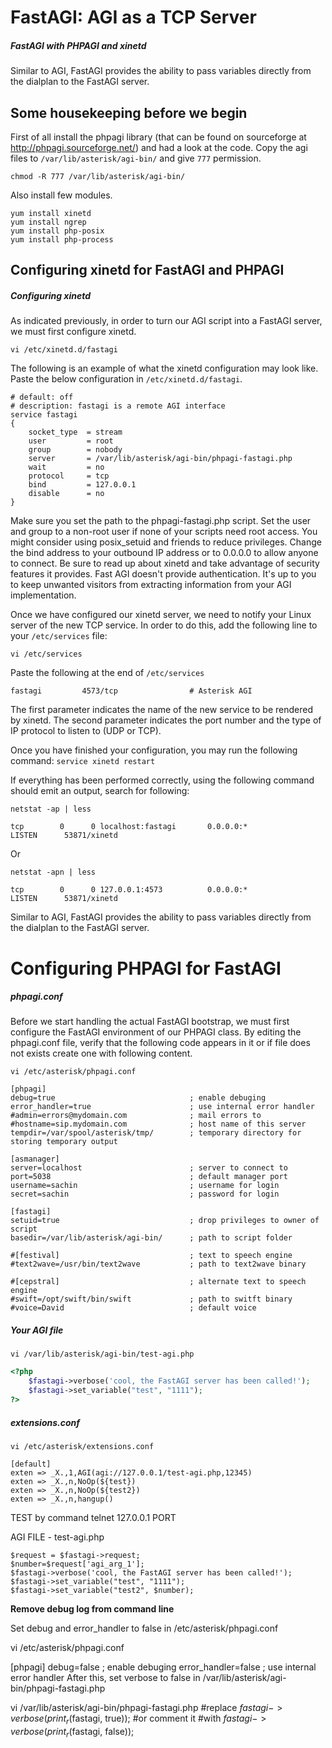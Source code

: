 # FastAGI: AGI as a TCP Server
##### FastAGI with PHPAGI and xinetd
Similar to AGI, FastAGI provides the ability to pass variables directly from the dialplan to the FastAGI server. 
## Some housekeeping before we begin
First of all install the phpagi library (that can be found on sourceforge at http://phpagi.sourceforge.net/) and had a look at the code.
Copy the agi files to `/var/lib/asterisk/agi-bin/` and give `777` permission.

```shell
chmod -R 777 /var/lib/asterisk/agi-bin/
```

Also install few modules.
```shell
yum install xinetd
yum install ngrep
yum install php-posix
yum install php-process
```
## Configuring xinetd for FastAGI and PHPAGI
##### Configuring xinetd
As indicated previously, in order to turn our AGI script into a FastAGI server, we must first configure xinetd. 
```shell
vi /etc/xinetd.d/fastagi
```

The following is an example of what the xinetd configuration may look like. Paste the below configuration in `/etc/xinetd.d/fastagi`.
```shell
# default: off
# description: fastagi is a remote AGI interface
service fastagi
{
	socket_type  = stream
	user         = root
	group        = nobody
	server       = /var/lib/asterisk/agi-bin/phpagi-fastagi.php	
	wait         = no
	protocol     = tcp
	bind         = 127.0.0.1
	disable      = no
}
```


Make sure you set the path to the phpagi-fastagi.php script.  Set the user and group to a non-root user if none of your scripts need root access. You might consider using posix_setuid and friends to reduce privileges. Change the bind address to your outbound IP address or to 0.0.0.0 to allow anyone to connect. Be sure to read up about xinetd and take advantage of security features it provides.  Fast AGI doesn't provide authentication.  It's up to you to keep unwanted visitors from extracting information from your AGI implementation.

Once we have configured our xinetd server, we need to notify your Linux server of the new TCP service. In order to do this, add the following line to your  `/etc/services` file:
```shell
vi /etc/services
```

Paste the following at the end of `/etc/services`
```shell
fastagi         4573/tcp                # Asterisk AGI
```

The first parameter indicates the name of the new service to be rendered by xinetd. The second parameter indicates the port number and the type of IP protocol to listen to (UDP or TCP). 

Once you have finished your configuration, you may run the following command: 
`service xinetd restart`

If everything has been performed correctly, using the following command should emit an output, search for following:
```shell
netstat -ap | less
```
```shell
tcp        0      0 localhost:fastagi       0.0.0.0:*               LISTEN      53871/xinetd
```

Or

```shell
netstat -apn | less
```
```shell
tcp        0      0 127.0.0.1:4573          0.0.0.0:*               LISTEN      53871/xinetd
```

Similar to AGI, FastAGI provides the ability to pass variables directly from the dialplan to the FastAGI server. 
# Configuring PHPAGI for FastAGI
##### phpagi.conf
Before we start handling the actual FastAGI bootstrap, we must first configure the FastAGI environment of our PHPAGI class. By editing the phpagi.conf file, verify that the following code appears in it or if file does not exists create one with following content.

```shell
vi /etc/asterisk/phpagi.conf
```

```shell
[phpagi]
debug=true                              ; enable debuging
error_handler=true                      ; use internal error handler
#admin=errors@mydomain.com              ; mail errors to
#hostname=sip.mydomain.com              ; host name of this server
tempdir=/var/spool/asterisk/tmp/        ; temporary directory for storing temporary output

[asmanager]
server=localhost                        ; server to connect to
port=5038                               ; default manager port
username=sachin                         ; username for login
secret=sachin                           ; password for login

[fastagi]
setuid=true                             ; drop privileges to owner of script
basedir=/var/lib/asterisk/agi-bin/      ; path to script folder

#[festival]                             ; text to speech engine
#text2wave=/usr/bin/text2wave           ; path to text2wave binary

#[cepstral]                             ; alternate text to speech engine
#swift=/opt/swift/bin/swift             ; path to switft binary
#voice=David                            ; default voice
```

##### Your AGI file
```shell
vi /var/lib/asterisk/agi-bin/test-agi.php
```

```php
<?php
	$fastagi->verbose('cool, the FastAGI server has been called!');
	$fastagi->set_variable("test", "1111");
?>
```

##### extensions.conf
```shell
vi /etc/asterisk/extensions.conf
```

```shell
[default]
exten => _X.,1,AGI(agi://127.0.0.1/test-agi.php,12345)
exten => _X.,n,NoOp(${test})
exten => _X.,n,NoOp(${test2})
exten => _X.,n,hangup()
```

TEST by command
telnet 127.0.0.1 PORT

AGI FILE - test-agi.php
```shell
$request = $fastagi->request;
$number=$request['agi_arg_1'];
$fastagi->verbose('cool, the FastAGI server has been called!');
$fastagi->set_variable("test", "1111");
$fastagi->set_variable("test2", $number);
```

**Remove debug log from command line**

Set debug and error_handler to false in /etc/asterisk/phpagi.conf

vi /etc/asterisk/phpagi.conf

[phpagi]
debug=false                              ; enable debuging
error_handler=false                      ; use internal error handler
After this, set verbose to false in /var/lib/asterisk/agi-bin/phpagi-fastagi.php

vi /var/lib/asterisk/agi-bin/phpagi-fastagi.php
#replace
$fastagi->verbose(print_r($fastagi, true)); #or comment it
#with
$fastagi->verbose(print_r($fastagi, false));

